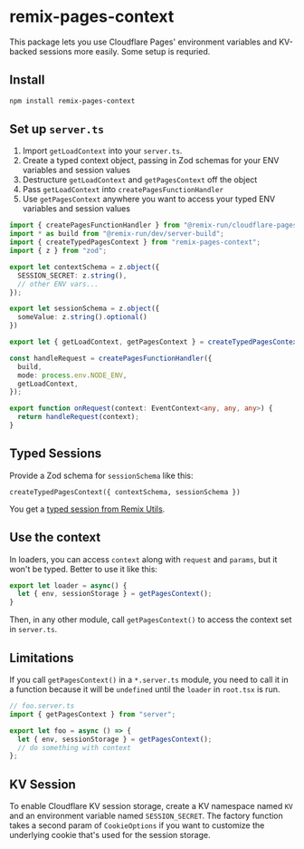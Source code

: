 # remix-pages-context

This package lets you use Cloudflare Pages' environment variables and KV-backed sessions more easily. 
Some setup is requried.

## Install

```sh
npm install remix-pages-context
```

## Set up `server.ts`

1. Import `getLoadContext` into your `server.ts`. 
2. Create a typed context object, passing in Zod schemas for your ENV variables and session values 
3. Destructure `getLoadContext` and `getPagesContext` off the object
4. Pass `getLoadContext` into `createPagesFunctionHandler`
5. Use `getPagesContext` anywhere you want to access your typed ENV variables and session values

```ts
import { createPagesFunctionHandler } from "@remix-run/cloudflare-pages";
import * as build from "@remix-run/dev/server-build";
import { createTypedPagesContext } from "remix-pages-context";
import { z } from "zod";

export let contextSchema = z.object({
  SESSION_SECRET: z.string(),
  // other ENV vars...
});

export let sessionSchema = z.object({
  someValue: z.string().optional()
})

export let { getLoadContext, getPagesContext } = createTypedPagesContext({contextSchema, sessionSchema});

const handleRequest = createPagesFunctionHandler({
  build,
  mode: process.env.NODE_ENV,
  getLoadContext,
});

export function onRequest(context: EventContext<any, any, any>) {
  return handleRequest(context);
}
```

## Typed Sessions

Provide a Zod schema for `sessionSchema` like this:

```
createTypedPagesContext({ contextSchema, sessionSchema })
```

You get a [typed session from Remix Utils](https://github.com/sergiodxa/remix-utils#typed-sessions).

## Use the context

In loaders, you can access `context` along with `request` and `params`, but it won't be typed. Better to use it like this:

```ts
export let loader = async() {
  let { env, sessionStorage } = getPagesContext();
}
```

Then, in any other module, call `getPagesContext()` to access the context set in `server.ts`.

## Limitations

If you call `getPagesContext()` in a `*.server.ts` module, you need to call it in a function because it will be `undefined`
until the `loader` in `root.tsx` is run.

```ts
// foo.server.ts
import { getPagesContext } from "server";

export let foo = async () => {
  let { env, sessionStorage } = getPagesContext();
  // do something with context
};
```

## KV Session

To enable Cloudflare KV session storage, create a KV namespace named `KV` and
an environment variable named `SESSION_SECRET`. The factory function takes a
second param of `CookieOptions` if you want to customize the underlying cookie
that's used for the session storage.
